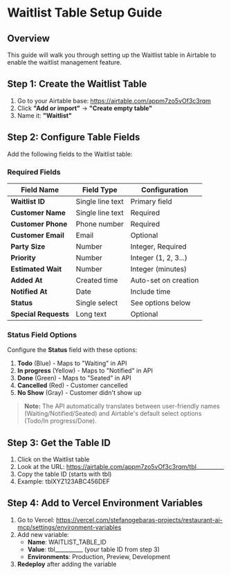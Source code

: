 # Waitlist Table Setup Guide

## Overview
This guide will walk you through setting up the Waitlist table in Airtable to enable the waitlist management feature.

## Step 1: Create the Waitlist Table

1. Go to your Airtable base: https://airtable.com/appm7zo5vOf3c3rqm
2. Click **"Add or import"** → **"Create empty table"**
3. Name it: **"Waitlist"**

## Step 2: Configure Table Fields

Add the following fields to the Waitlist table:

### Required Fields

| Field Name | Field Type | Configuration |
|------------|-----------|---------------|
| **Waitlist ID** | Single line text | Primary field |
| **Customer Name** | Single line text | Required |
| **Customer Phone** | Phone number | Required |
| **Customer Email** | Email | Optional |
| **Party Size** | Number | Integer, Required |
| **Priority** | Number | Integer (1, 2, 3...) |
| **Estimated Wait** | Number | Integer (minutes) |
| **Added At** | Created time | Auto-set on creation |
| **Notified At** | Date | Include time |
| **Status** | Single select | See options below |
| **Special Requests** | Long text | Optional |

### Status Field Options

Configure the **Status** field with these options:

1. **Todo** (Blue) - Maps to "Waiting" in API
2. **In progress** (Yellow) - Maps to "Notified" in API
3. **Done** (Green) - Maps to "Seated" in API
4. **Cancelled** (Red) - Customer cancelled
5. **No Show** (Gray) - Customer didn't show up

> **Note:** The API automatically translates between user-friendly names (Waiting/Notified/Seated) and Airtable's default select options (Todo/In progress/Done).

## Step 3: Get the Table ID

1. Click on the Waitlist table
2. Look at the URL: https://airtable.com/appm7zo5vOf3c3rqm/tbl__________
3. Copy the table ID (starts with tbl)
4. Example: tblXYZ123ABC456DEF

## Step 4: Add to Vercel Environment Variables

1. Go to Vercel: https://vercel.com/stefanogebaras-projects/restaurant-ai-mcp/settings/environment-variables
2. Add new variable:
   - **Name**: WAITLIST_TABLE_ID
   - **Value**: tbl__________ (your table ID from step 3)
   - **Environments**: Production, Preview, Development
3. **Redeploy** after adding the variable

